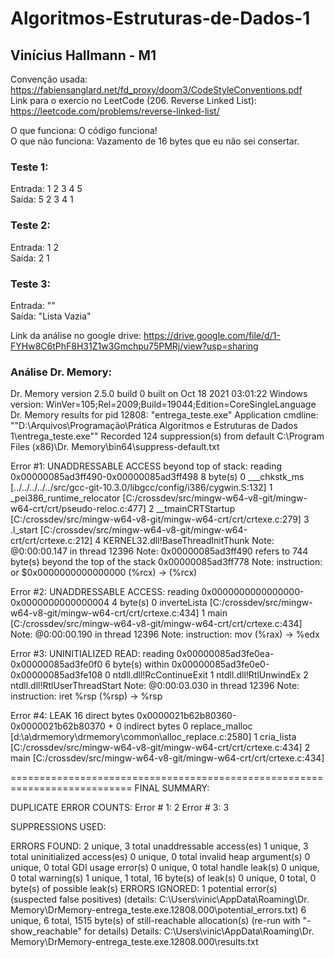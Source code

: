 # Algoritmos-Estruturas-de-Dados-1
## Vinícius Hallmann - M1

Convenção usada: https://fabiensanglard.net/fd_proxy/doom3/CodeStyleConventions.pdf <br/>
Link para o exercio no LeetCode (206. Reverse Linked List): https://leetcode.com/problems/reverse-linked-list/ <br/>

O que funciona: O código funciona!<br/>
O que não funciona: Vazamento de 16 bytes que eu não sei consertar.<br/>

### Teste 1:<br/>
Entrada: 1 2 3 4 5<br/>
Saída: 5 2 3 4 1    <br/>

### Teste 2:<br/>
Entrada: 1 2 <br/>
Saída:   2 1    <br/>

### Teste 3: <br/>
Entrada: ""<br/>
Saída: "Lista Vazia"    <br/>

Link da análise no google drive: https://drive.google.com/file/d/1-FYHw8C6tPhF8H31Z1w3Gmchpu75PMRj/view?usp=sharing <br/>

### Análise Dr. Memory: <br/>

Dr. Memory version 2.5.0 build 0 built on Oct 18 2021 03:01:22
Windows version: WinVer=105;Rel=2009;Build=19044;Edition=CoreSingleLanguage
Dr. Memory results for pid 12808: "entrega_teste.exe"
Application cmdline: ""D:\Arquivos\Programação\Prática Algoritmos e Estruturas de Dados 1\entrega_teste.exe""
Recorded 124 suppression(s) from default C:\Program Files (x86)\Dr. Memory\bin64\suppress-default.txt

Error #1: UNADDRESSABLE ACCESS beyond top of stack: reading 0x00000085ad3ff490-0x00000085ad3ff498 8 byte(s)
0 ___chkstk_ms                            [../../../../../src/gcc-git-10.3.0/libgcc/config/i386/cygwin.S:132]
1 _pei386_runtime_relocator               [C:/crossdev/src/mingw-w64-v8-git/mingw-w64-crt/crt/pseudo-reloc.c:477]
2 __tmainCRTStartup                       [C:/crossdev/src/mingw-w64-v8-git/mingw-w64-crt/crt/crtexe.c:279]
3 .l_start                                [C:/crossdev/src/mingw-w64-v8-git/mingw-w64-crt/crt/crtexe.c:212]
4 KERNEL32.dll!BaseThreadInitThunk
Note: @0:00:00.147 in thread 12396
Note: 0x00000085ad3ff490 refers to 744 byte(s) beyond the top of the stack 0x00000085ad3ff778
Note: instruction: or     $0x0000000000000000 (%rcx) -> (%rcx)

Error #2: UNADDRESSABLE ACCESS: reading 0x0000000000000000-0x0000000000000004 4 byte(s)
0 inverteLista               [C:/crossdev/src/mingw-w64-v8-git/mingw-w64-crt/crt/crtexe.c:434]
1 main                       [C:/crossdev/src/mingw-w64-v8-git/mingw-w64-crt/crt/crtexe.c:434]
Note: @0:00:00.190 in thread 12396
Note: instruction: mov    (%rax) -> %edx

Error #3: UNINITIALIZED READ: reading 0x00000085ad3fe0ea-0x00000085ad3fe0f0 6 byte(s) within 0x00000085ad3fe0e0-0x00000085ad3fe108
0 ntdll.dll!RcContinueExit
1 ntdll.dll!RtlUnwindEx
2 ntdll.dll!RtlUserThreadStart
Note: @0:00:03.030 in thread 12396
Note: instruction: iret   %rsp (%rsp) -> %rsp

Error #4: LEAK 16 direct bytes 0x0000021b62b80360-0x0000021b62b80370 + 0 indirect bytes
0 replace_malloc               [d:\a\drmemory\drmemory\common\alloc_replace.c:2580]
1 cria_lista                   [C:/crossdev/src/mingw-w64-v8-git/mingw-w64-crt/crt/crtexe.c:434]
2 main                         [C:/crossdev/src/mingw-w64-v8-git/mingw-w64-crt/crt/crtexe.c:434]

===========================================================================
FINAL SUMMARY:

DUPLICATE ERROR COUNTS:
	Error #   1:      2
	Error #   3:      3

SUPPRESSIONS USED:

ERRORS FOUND:
      2 unique,     3 total unaddressable access(es)
      1 unique,     3 total uninitialized access(es)
      0 unique,     0 total invalid heap argument(s)
      0 unique,     0 total GDI usage error(s)
      0 unique,     0 total handle leak(s)
      0 unique,     0 total warning(s)
      1 unique,     1 total,     16 byte(s) of leak(s)
      0 unique,     0 total,      0 byte(s) of possible leak(s)
ERRORS IGNORED:
      1 potential error(s) (suspected false positives)
         (details: C:\Users\vinic\AppData\Roaming\Dr. Memory\DrMemory-entrega_teste.exe.12808.000\potential_errors.txt)
      6 unique,     6 total,   1515 byte(s) of still-reachable allocation(s)
         (re-run with "-show_reachable" for details)
Details: C:\Users\vinic\AppData\Roaming\Dr. Memory\DrMemory-entrega_teste.exe.12808.000\results.txt
